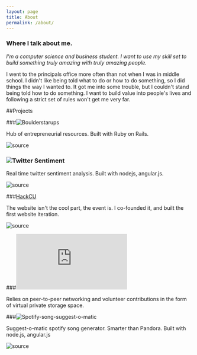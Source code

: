 ```yaml
---
layout: page
title: About
permalink: /about/
---
```

### Where I talk about me.

*I'm a computer science and business student. I want to use my skill set to build something truly amazing with truly amazing people.*


I went to the principals office more often than not when I was in middle school.
I didn't like being told what to do or how to do something, so I did things the way I wanted to.  It got me into some trouble, but I couldn't stand being told how to do something. I want to build value into people's lives and following a strict set of rules won't get me very far. 

##Projects

###![Boulderstarups](http://boulderstartups.org)


Hub of entrepreneurial resources.  Built with Ruby on Rails.


![source](https://github.com/Zandrr/BoulderStart)


### ![Twitter Sentiment](http://54.149.243.161:49152)


Real time twitter sentiment analysis.  Built with nodejs, angular.js.


![source](https://github.com/CUBigDataClass/tweetstream)


###[HackCU](http://hackcu.org)


The website isn't the cool part, the event is.  I co-founded it, and built the first website iteration.


![source](https://github.com/Zandrr/HackCU)

###![noSQL-esque encrypted data store ](https://github.com/Zandrr/phonebook.js)


Relies on peer-to-peer networking and volunteer contributions in the form of virtual private storage space.


###![Spotify-song-suggest-o-matic](https://spotifysongs.herokuapp.com/)

Suggest-o-matic spotify song generator.  Smarter than Pandora.  Built with node.js, angular.js

![source](https://github.com/Zandrr/spotifyApp)